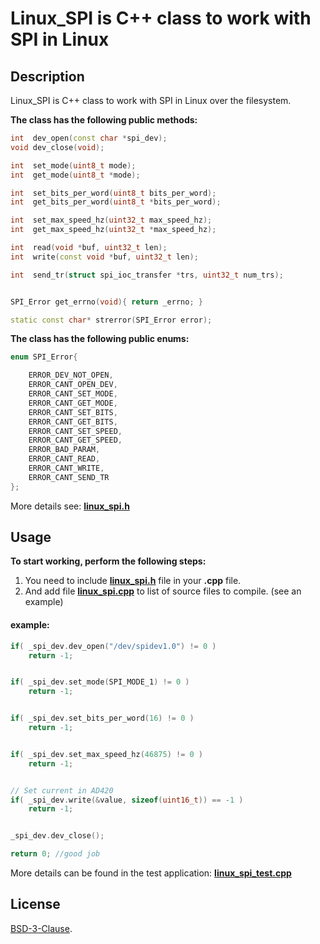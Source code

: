 # Linux_SPI is C++ class to work with SPI in Linux


## Description

Linux_SPI is C++ class to work with SPI in Linux over the filesystem.


**The class has the following public methods:**
```C++
int  dev_open(const char *spi_dev);
void dev_close(void);

int  set_mode(uint8_t mode);
int  get_mode(uint8_t *mode);

int  set_bits_per_word(uint8_t bits_per_word);
int  get_bits_per_word(uint8_t *bits_per_word);

int  set_max_speed_hz(uint32_t max_speed_hz);
int  get_max_speed_hz(uint32_t *max_speed_hz);

int  read(void *buf, uint32_t len);
int  write(const void *buf, uint32_t len);

int  send_tr(struct spi_ioc_transfer *trs, uint32_t num_trs);


SPI_Error get_errno(void){ return _errno; }

static const char* strerror(SPI_Error error);
```



**The class has the following public enums:**
```C++
enum SPI_Error{

    ERROR_DEV_NOT_OPEN,
    ERROR_CANT_OPEN_DEV,
    ERROR_CANT_SET_MODE,
    ERROR_CANT_GET_MODE,
    ERROR_CANT_SET_BITS,
    ERROR_CANT_GET_BITS,
    ERROR_CANT_SET_SPEED,
    ERROR_CANT_GET_SPEED,
    ERROR_BAD_PARAM,
    ERROR_CANT_READ,
    ERROR_CANT_WRITE,
    ERROR_CANT_SEND_TR
};
```

More details see: **[linux_spi.h](./linux_spi.h)**



## Usage

**To start working, perform the following steps:**

1. You need to include **[linux_spi.h](./linux_spi.h)** file in your **.cpp** file.
2. And add file **[linux_spi.cpp](./linux_spi.cpp)** to list of source files to compile. (see an example)

#### example:
```C++
if( _spi_dev.dev_open("/dev/spidev1.0") != 0 )
    return -1;


if( _spi_dev.set_mode(SPI_MODE_1) != 0 )
    return -1;


if( _spi_dev.set_bits_per_word(16) != 0 )
    return -1;


if( _spi_dev.set_max_speed_hz(46875) != 0 )
    return -1;


// Set current in AD420
if( _spi_dev.write(&value, sizeof(uint16_t)) == -1 )
    return -1;


_spi_dev.dev_close();

return 0; //good job
```
More details can be found in the test application: **[linux_spi_test.cpp](./tests/linux_spi_test.cpp)**



## License

[BSD-3-Clause](./LICENSE).
